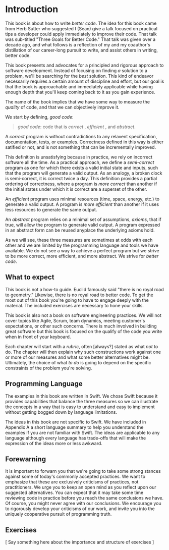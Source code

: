 # Introduction

This book is about how to write _better code_. The idea for this book came from
Herb Sutter who suggested I (Sean) give a talk focused on practical tips a
developer could apply immediately to improve their code. That talk was
sub-titled "Three Goals for Better Code." That talk was given over a decade ago,
and what follows is a reflection of my and my coauthor's distillation of our
career-long pursuit to write, and assist others in writing, better code.

This book presents and advocates for a principled and rigorous approach to
software development. Instead of focusing on finding _a_ solution to a problem,
we'll be searching for the _best_ solution. This kind of endeavor necessarily
requires a certain amount of discipline and effort, but our goal is that the
book is approachable and immediately applicable while having enough depth that
you'll keep coming back to it as you gain experience.

The name of the book
implies that we have some way to measure the _quality_ of code, and that we can
objectively improve it. 

We start by defining, _good code_:

> _good code_: code that is _correct_ , _efficient_ , and _abstract_.

A _correct_ program is without contradictions to any relavent specification,
documentation, tests, or examples. Correctness defined in this way is either
satified or not, and is not something that can be incrementally improved. 

This definition is unsatisfying because in practice, we rely on incorrect
software all the time. As a practical approach, we define a _semi-correct_
program as one for which there exists a valid initial state and inputs, such
that the program will generate a valid output. As an analogy, a broken clock is
semi-correct, it is correct twice a day. This definition provides a partial
ordering of correctness, where a program is _more correct_ than another if the
initial states under which it is correct are a superset of the other.

An _efficient_ program uses minimal resources (time, space, energy, etc.) to
generate a valid output. A program is _more efficient_ than another if it uses
less resources to generate the same output.

An _abstract_ program relies on a minimal set of assumptions, _axioms_, that if
true, will allow the program to generate valid output. A program expressed in an
abstract form can be reused anyplace the underlying axioms hold.

As we will see, these three measures are sometimes at odds with each other and
we are limited by the programming language and tools we have available. We do
not see a way to achieve a perfect program but we strive to be more correct,
more efficient, and more abstract. We strive for _better code_.

## What to expect

This book is not a how-to guide. Euclid famously said "there is no royal road to
geometry." Likewise, there is no royal road to better code. To get the most out
of this book you're going to have to engage deeply with the material. The
included exercises are necessary to hone your skills.

This book is also not a book on software engineering practices. We will not
cover topics like Agile, Scrum, team dynamics, meeting customer's expectations,
or other such concerns. There is much involved in building great software but
this book is focused on the qualify of the code you write when in front of your
keyboard.

Each chapter will start with a _rubric_, often [always?] stated as what _not_ to
do. The chapter will then explain why such constructions work against one or
more of our measures and what some better alternatives might be. Ultimately, the
choice of what _to do_ is going to depend on the specific constraints of the
problem you're solving.

## Programming Language

The examples in this book are written in Swift. We chose Swift because it
provides capabilities that balance the three measures so we can illustrate the
concepts in a way that is easy to understand and easy to implement without
getting bogged down by language limitations.

The ideas in this book are not specific to Swift. We have included in Appendix A
a short language summary to help you understand the examples if you are not
familiar with Swift. The ideas are applicable to any language although every
language has trade-offs that will make the expression of the ideas more or less
awkward.

## Forewarning

It is important to forwarn you that we're going to take some strong stances
against some of today's commonly accepted practices. We want to emphasize that
these are exclusively criticisms of practices, not practitioners. We urge you to
keep an open mind as you reflect upon our suggested alternatives. You can expect
that it may take some time reviewing code in practice before you reach the same
conclusions we have. Of course, you might never agree with our conclusions. We
encourage you to rigorously develop your criticisms of our work, and invite you
into the uniquely cooperative pursuit of programming truth.

## Exercises

[ Say something here about the importance and structure of exercises ]
